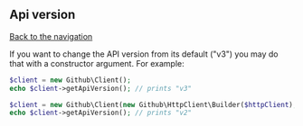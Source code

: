 ## Api version
[Back to the navigation](README.md)

If you want to change the API version from its default ("v3") you may do that with a constructor argument.
For example:

```php
$client = new Github\Client();
echo $client->getApiVersion(); // prints "v3"

$client = new Github\Client(new Github\HttpClient\Builder($httpClient), 'v2');
echo $client->getApiVersion(); // prints "v2"
```

